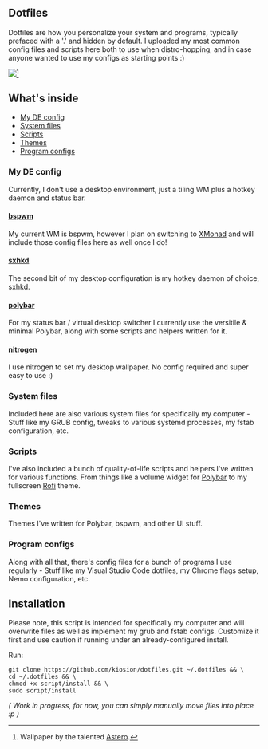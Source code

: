 ## Dotfiles

Dotfiles are how you personalize your system and programs, typically prefaced with a '.' and hidden by default. I uploaded my most common config files and scripts here both to use when distro-hopping, and in case anyone wanted to use my configs as starting points :)

<img src="img.png"></img>[^1]
 

## What's inside

- [My DE config](#my-de-config)
- [System files](#system-files)
- [Scripts](#scripts)
- [Themes](#themes)
- [Program configs](#program-configs)

### My DE config
Currently, I don't use a desktop environment, just a tiling WM plus a hotkey daemon and status bar. 
#### [bspwm](https://github.com/baskerville/bspwm)
My current WM is bspwm, however I plan on switching to [XMonad](https://github.com/xmonad/xmonad) and will include those config files here as well once I do!

#### [sxhkd](https://github.com/baskerville/sxhkd)
The second bit of my desktop configuration is my hotkey daemon of choice, sxhkd.

#### [polybar](https://github.com/polybar/polybar)
For my status bar / virtual desktop switcher I currently use the versitile & minimal Polybar, along with some  scripts and helpers written for it.

#### [nitrogen](https://github.com/l3ib/nitrogen)
I use nitrogen to set my desktop wallpaper. No config required and super easy to use :)

### System files
Included here are also various system files for specifically my computer - Stuff like my GRUB config, tweaks to various systemd processes, my fstab configuration, etc.

### Scripts
I've also included a bunch of quality-of-life scripts and helpers I've written for various functions. From things like a volume widget for [Polybar](https://github.com/polybar/polybar) to my fullscreen [Rofi](https://github.com/davatorium/rofi) theme.

### Themes
Themes I've written for Polybar, bspwm, and other UI stuff.

### Program configs
Along with all that, there's config files for a bunch of programs I use regularly - Stuff like my Visual Studio Code dotfiles, my Chrome flags setup, Nemo configuration, etc.

## Installation

Please note, this script is intended for specifically my computer and will overwrite files as well as implement my grub and fstab configs. Customize it first and use caution if running under an already-configured install.

Run:
```
git clone https://github.com/kiosion/dotfiles.git ~/.dotfiles && \
cd ~/.dotfiles && \
chmod +x script/install && \
sudo script/install
```
*( Work in progress, for now, you can simply manually move files into place :p )*
[^1]: Wallpaper by the talented [Astero](https://www.artstation.com/pranetoid).

